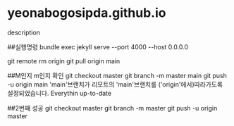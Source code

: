 # yeonabogosipda.github.io
description

##실행명령 bundle exec jekyll serve --port 4000 --host 0.0.0.0

git remote rm origin git pull origin main

##M인지 m인지 확인 git checkout master git branch -m master main git push -u origin main 'main'브랜치가 리모트의 'main'브랜치를 ('origin'에서)따라가도록 설정되었습니다. Everythin up-to-date

##2번째 성공 git checkout master git branch -m master git push -u origin master
